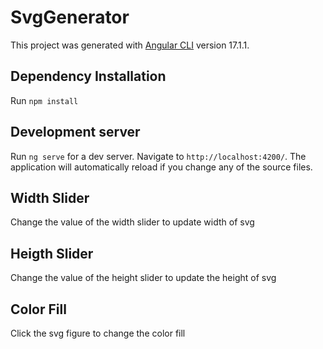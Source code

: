 # SvgGenerator

This project was generated with [Angular CLI](https://github.com/angular/angular-cli) version 17.1.1.

## Dependency Installation
Run `npm install`

## Development server

Run `ng serve` for a dev server. Navigate to `http://localhost:4200/`. The application will automatically reload if you change any of the source files.

## Width Slider
Change the value of the width slider to update width of svg

## Heigth Slider
Change the value of the height slider to update the height of svg
## Color Fill
Click the svg figure to change the color fill
